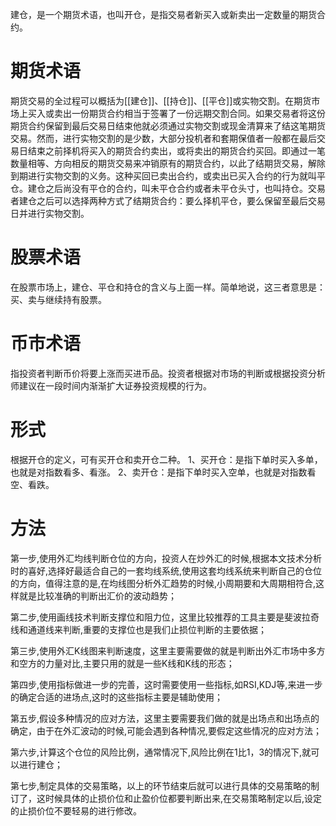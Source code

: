建仓，是一个期货术语，也叫开仓，是指交易者新买入或新卖出一定数量的期货合约。
# 期货术语
期货交易的全过程可以概括为[[建仓]]、[[持仓]]、[[平仓]]或实物交割。在期货市场上买入或卖出一份期货合约相当于签署了一份远期交割合同。如果交易者将这份期货合约保留到最后交易日结束他就必须通过实物交割或现金清算来了结这笔期货交易。然而，进行实物交割的是少数，大部分投机者和套期保值者一般都在最后交易日结束之前择机将买入的期货合约卖出，或将卖出的期货合约买回。即通过一笔数量相等、方向相反的期货交易来冲销原有的期货合约，以此了结期货交易，解除到期进行实物交割的义务。这种买回已卖出合约，或卖出已买入合约的行为就叫平仓。建仓之后尚没有平仓的合约，叫未平仓合约或者未平仓头寸，也叫持仓。交易者建仓之后可以选择两种方式了结期货合约：要么择机平仓，要么保留至最后交易日并进行实物交割。
# 股票术语
在股票市场上，建仓、平仓和持仓的含义与上面一样。简单地说，这三者意思是：买、卖与继续持有股票。
# 币市术语
指投资者判断币价将要上涨而买进币品。投资者根据对市场的判断或根据投资分析师建议在一段时间内渐渐扩大证券投资规模的行为。
# 形式
根据开仓的定义，可有买开仓和卖开仓二种。
1、买开仓：是指下单时买入多单，也就是对指数看多、看涨。
2、卖开仓：是指下单时买入空单，也就是对指数看空、看跌。
# 方法
第一步,使用外汇均线判断仓位的方向，投资人在炒外汇的时候,根据本文技术分析时的喜好,选择好最适合自己的一套均线系统,使用这套均线系统来判断自己的仓位的方向，值得注意的是,在均线图分析外汇趋势的时候,小周期要和大周期相符合,这样就是比较准确的判断出汇价的波动趋势；

第二步,使用画线技术判断支撑位和阻力位，这里比较推荐的工具主要是斐波拉奇线和通道线来判断,重要的支撑位也是我们止损位判断的主要依据；

第三步,使用外汇K线图来判断速度，这里主要需要做的就是判断出外汇市场中多方和空方的力量对比,主要只用的就是一些K线和K线的形态；

第四步,使用指标做进一步的完善，这时需要使用一些指标,如RSI,KDJ等,来进一步的确定合适的进场点,这时的这些指标主要是辅助使用；

第五步,假设多种情况的应对方法，这里主要需要我们做的就是出场点和出场点的确定，由于在外汇波动的时候,可能会遇到各种情况,要假定这些情况的应对方法；

第六步,计算这个仓位的风险比例，通常情况下,风险比例在1比1，3的情况下,就可以进行建仓；

第七步,制定具体的交易策略，以上的环节结束后就可以进行具体的交易策略的制订了，这时候具体的止损价位和止盈价位都要判断出来,在交易策略制定以后,设定的止损价位不要轻易的进行修改。